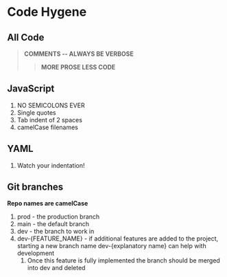 # Code Hygene 

## All Code

>**COMMENTS -- ALWAYS BE VERBOSE**
>> **MORE PROSE LESS CODE**

## JavaScript

1. NO SEMICOLONS EVER
2. Single quotes
3. Tab indent of 2 spaces
4. camelCase filenames

## YAML

1. Watch your indentation!

## Git branches

**Repo names are camelCase**

1. prod - the production branch
2. main - the default branch
3. dev - the branch to work in
4. dev-{FEATURE_NAME} - if additional features are added to the project, starting a new branch name dev-{explanatory name} can help with development
   1. Once this feature is fully implemented the branch should be merged into dev and deleted